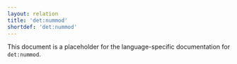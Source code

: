 ```yaml
---
layout: relation
title: 'det:nummod'
shortdef: 'det:nummod'
---
```


This document is a placeholder for the language-specific documentation
for `det:nummod`.
